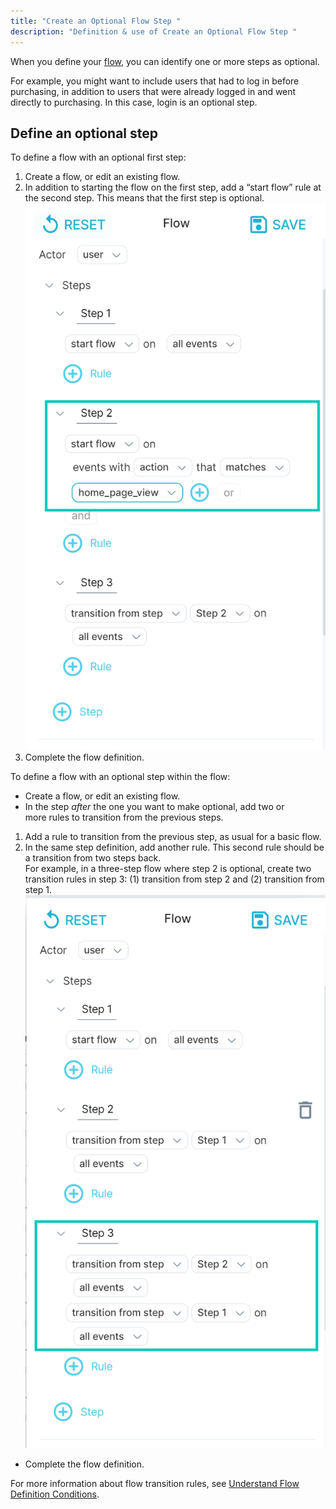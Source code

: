 ```yaml
---
title: "Create an Optional Flow Step "
description: "Definition & use of Create an Optional Flow Step "
---
```


When you define your [flow](/measure_iq/glossary/flow), you can identify one or more steps as optional.

For example, you might want to include users that had to log in before purchasing, in addition to users that were already logged in and went directly to purchasing. In this case, login is an optional step.

## Define an optional step

To define a flow with an optional first step:

1. Create a flow, or edit an existing flow.
2. In addition to starting the flow on the first step, add a “start flow” rule at the second step. This means that the first step is optional.![](./attachments/v5OptionalFlowStep.png)
3. Complete the flow definition.

To define a flow with an optional step within the flow:

- Create a flow, or edit an existing flow.
- In the step *after* the one you want to make optional, add two or more rules to transition from the previous steps.

1.  Add a rule to transition from the previous step, as usual for a basic flow.
2.  In the same step definition, add another rule. This second rule should be a transition from two steps back.  
    For example, in a three-step flow where step 2 is optional, create two transition rules in step 3: (1) transition from step 2 and (2) transition from step 1.![](./attachments/v5OptFlowStep.png)

- Complete the flow definition.

For more information about flow transition rules, see [Understand Flow Definition Conditions](../understand-flow-definition-conditions).
